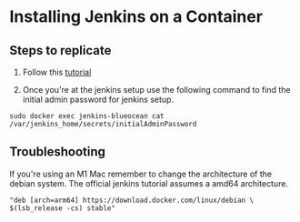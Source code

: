 # Installing Jenkins on a Container

## Steps to replicate

1. Follow this [tutorial](https://www.jenkins.io/doc/tutorials/create-a-pipeline-in-blue-ocean/)

2. Once you're at the jenkins setup use the following command to find the initial admin password for jenkins setup.
```
sudo docker exec jenkins-blueocean cat /var/jenkins_home/secrets/initialAdminPassword
```

## Troubleshooting 
If you're using an M1 Mac remember to change the architecture of the debian system. 
The official jenkins tutorial assumes a amd64 architecture. 
```
"deb [arch=arm64] https://download.docker.com/linux/debian \
$(lsb_release -cs) stable"
```